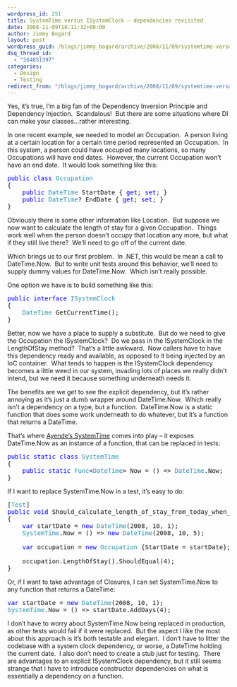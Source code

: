 ```yaml
---
wordpress_id: 251
title: SystemTime versus ISystemClock – dependencies revisited
date: 2008-11-09T18:11:32+00:00
author: Jimmy Bogard
layout: post
wordpress_guid: /blogs/jimmy_bogard/archive/2008/11/09/systemtime-versus-isystemclock-dependencies-revisited.aspx
dsq_thread_id:
  - "264851397"
categories:
  - Design
  - Testing
redirect_from: "/blogs/jimmy_bogard/archive/2008/11/09/systemtime-versus-isystemclock-dependencies-revisited.aspx/"
---
```

Yes, it’s true, I’m a big fan of the Dependency Inversion Principle and Dependency Injection.&#160; Scandalous!&#160; But there are some situations where DI can make your classes…rather interesting.

In one recent example, we needed to model an Occupation.&#160; A person living at a certain location for a certain time period represented an Occupation.&#160; In this system, a person could have occupied many locations, so many Occupations will have end dates.&#160; However, the current Occupation won’t have an end date.&#160; It would look something like this:

<pre><span style="color: blue">public class </span><span style="color: #2b91af">Occupation
</span>{
    <span style="color: blue">public </span><span style="color: #2b91af">DateTime </span>StartDate { <span style="color: blue">get</span>; <span style="color: blue">set</span>; }
    <span style="color: blue">public </span><span style="color: #2b91af">DateTime</span>? EndDate { <span style="color: blue">get</span>; <span style="color: blue">set</span>; }
}</pre>

[](http://11011.net/software/vspaste)

Obviously there is some other information like Location.&#160; But suppose we now want to calculate the length of stay for a given Occupation.&#160; Things work well when the person doesn’t occupy that location any more, but what if they still live there?&#160; We’ll need to go off of the current date.

Which brings us to our first problem.&#160; In .NET, this would be mean a call to DateTime.Now.&#160; But to write unit tests around this behavior, we’ll need to supply dummy values for DateTime.Now.&#160; Which isn’t really possible.

One option we have is to build something like this:

<pre><span style="color: blue">public interface </span><span style="color: #2b91af">ISystemClock
</span>{
    <span style="color: #2b91af">DateTime </span>GetCurrentTime();
}</pre>

[](http://11011.net/software/vspaste)

Better, now we have a place to supply a substitute.&#160; But do we need to give the Occupation the ISystemClock?&#160; Do we pass in the ISystemClock in the LengthOfStay method?&#160; That’s a little awkward.&#160; Now callers have to have this dependency ready and available, as opposed to it being injected by an IoC container.&#160; What tends to happen is the ISystemClock dependency becomes a little weed in our system, invading lots of places we really didn’t intend, but we need it because something underneath needs it.

The benefits are we get to see the explicit dependency, but it’s rather annoying as it’s just a dumb wrapper around DateTime.Now.&#160; Which really isn’t a dependency on a type, but a function.&#160; DateTime.Now is a static function that does some work underneath to do whatever, but it’s a function that returns a DateTime.

That’s where [Ayende’s SystemTime](http://ayende.com/Blog/archive/2008/07/07/Dealing-with-time-in-tests.aspx) comes into play – it exposes DateTime.Now as an instance of a function, that can be replaced in tests:

<pre><span style="color: blue">public static class </span><span style="color: #2b91af">SystemTime
</span>{
    <span style="color: blue">public static </span><span style="color: #2b91af">Func</span>&lt;<span style="color: #2b91af">DateTime</span>&gt; Now = () =&gt; <span style="color: #2b91af">DateTime</span>.Now;
}</pre>

[](http://11011.net/software/vspaste)

If I want to replace SystemTime.Now in a test, it’s easy to do:

<pre>[<span style="color: #2b91af">Test</span>]
<span style="color: blue">public void </span>Should_calculate_length_of_stay_from_today_when_still_occupied()
{
    <span style="color: blue">var </span>startDate = <span style="color: blue">new </span><span style="color: #2b91af">DateTime</span>(2008, 10, 1);
    <span style="color: #2b91af">SystemTime</span>.Now = () =&gt; <span style="color: blue">new </span><span style="color: #2b91af">DateTime</span>(2008, 10, 5);

    <span style="color: blue">var </span>occupation = <span style="color: blue">new </span><span style="color: #2b91af">Occupation </span>{StartDate = startDate};

    occupation.LengthOfStay().ShouldEqual(4);
}</pre>

[](http://11011.net/software/vspaste)

Or, if I want to take advantage of Closures, I can set SystemTime.Now to any function that returns a DateTime:

<pre><span style="color: blue">var </span>startDate = <span style="color: blue">new </span><span style="color: #2b91af">DateTime</span>(2008, 10, 1);
<span style="color: #2b91af">SystemTime</span>.Now = () =&gt; startDate.AddDays(4);</pre>

[](http://11011.net/software/vspaste)

I don’t have to worry about SystemTime.Now being replaced in production, as other tests would fail if it were replaced.&#160; But the aspect I like the most about this approach is it’s both testable and elegant.&#160; I don’t have to litter the codebase with a system clock dependency, or worse, a DateTime holding the current date.&#160; I also don’t need to create a stub just for testing.&#160; There are advantages to an explicit ISystemClock dependency, but it still seems strange that I have to introduce constructor dependencies on what is essentially a dependency on a function.